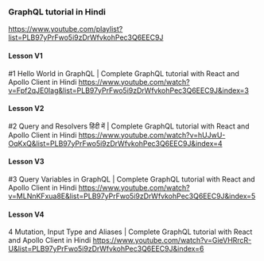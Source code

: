 ### GraphQL tutorial in Hindi
https://www.youtube.com/playlist?list=PLB97yPrFwo5i9zDrWfvkohPec3Q6EEC9J

#### Lesson V1
#1 Hello World in GraphQL | Complete GraphQL tutorial with React and Apollo Client in Hindi
https://www.youtube.com/watch?v=Fpf2qJE0Iag&list=PLB97yPrFwo5i9zDrWfvkohPec3Q6EEC9J&index=3

#### Lesson V2
#2 Query and Resolvers हिंदी में | Complete GraphQL tutorial with React and Apollo Client in Hindi
https://www.youtube.com/watch?v=hUJwU-OqKxQ&list=PLB97yPrFwo5i9zDrWfvkohPec3Q6EEC9J&index=4

#### Lesson V3
#3 Query Variables in GraphQL | Complete GraphQL tutorial with React and Apollo Client in Hindi
https://www.youtube.com/watch?v=MLNnKFxua8E&list=PLB97yPrFwo5i9zDrWfvkohPec3Q6EEC9J&index=5

#### Lesson V4
4 Mutation, Input Type and Aliases | Complete GraphQL tutorial with React and Apollo Client in Hindi
https://www.youtube.com/watch?v=GieVHRrcR-U&list=PLB97yPrFwo5i9zDrWfvkohPec3Q6EEC9J&index=6